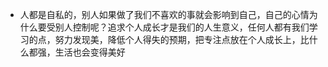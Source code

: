 - 人都是自私的，别人如果做了我们不喜欢的事就会影响到自己，自己的心情为什么要受别人控制呢？追求个人成长才是我们的人生意义，任何人都有我们学习的点，努力发现美，降低个人得失的预期，把专注点放在个人成长上，比什么都强，生活也会变得美好